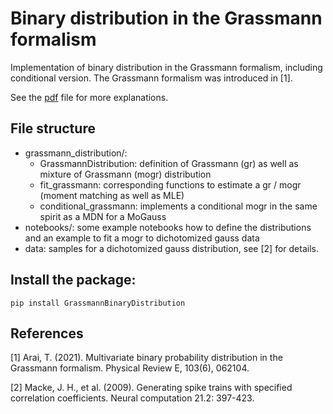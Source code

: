 # Binary distribution in the Grassmann formalism
Implementation of binary distribution in the Grassmann formalism, including conditional version.
The Grassmann formalism was introduced in [1].

See the [pdf](https://github.com/mackelab/grassmann_binary_distribution/blob/main/notes_grassmann_formalism.pdf)  file for more explanations.

## File structure
- grassmann_distribution/:
  - GrassmannDistribution: definition of Grassmann (gr) as well as mixture of Grassmann (mogr) distribution
  - fit_grassmann: corresponding functions to estimate a gr / mogr (moment matching as well as MLE)
  - conditional_grassmann: implements a conditional mogr in the same spirit as a MDN for a MoGauss
- notebooks/: some example notebooks how to define the distributions and an example to fit a mogr to dichotomized gauss data
- data: samples for a dichotomized gauss distribution, see [2] for details. 

## Install the package:

`pip install GrassmannBinaryDistribution`



## References

[1] Arai, T. (2021). Multivariate binary probability distribution in the Grassmann formalism. Physical Review E, 103(6), 062104.

[2] Macke, J. H., et al. (2009). Generating spike trains with specified correlation coefficients. Neural computation 21.2: 397-423.
